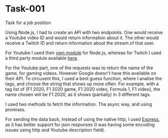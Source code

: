 # Task-001
Task for a job position

Using Node.js, I had to create an API with two endpoints. One would receive a Youtube video ID and would return information about it. The other would receive a Twitch ID and return information about the stream of that user.

For Youtube I used their [own module](https://developers.google.com/youtube/v3/quickstart/nodejs) for Node.js, whereas for Twitch I used a third party module available [here](https://github.com/thedist/Twitch_API_v5/).

For the Youtube part, one of the requests was to return the name of the game, for gaming videos. However Google doesn't have this available on their API. To circuvent this, I used a best guess function, where I analise the tags, and choose the string that shows up more often.
For example, with a tag list of {F1 2020, F1 2020 game, F1 2020 video, Formula 1, F1 video}, the name chosen will be F1 2020, as it shows (partially) in 3 different tags.

I used two methods to fetch the information. The async way, and using promises.

For sending the data back, instead of using the native http, I used [Express](http://expressjs.com/), as it has better support for json responses (I was having some encoding issues using http and Youtube description field).